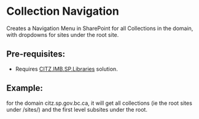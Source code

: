 # Collection Navigation
Creates a Navigation Menu in SharePoint for all Collections in the domain, with dropdowns for sites under the root site.

## Pre-requisites:
- Requires [CITZ.IMB.SP.Libraries](../libraries) solution.

## Example:

for the domain citz.sp.gov.bc.ca, it will get all collections (ie the root sites under /sites/) and the first level subsites under the root.
